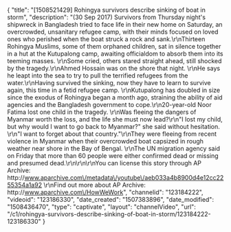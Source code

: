 {
    "title": "[1508521429] Rohingya survivors describe sinking of boat in storm",
    "description": "(30 Sep 2017) Survivors from Thursday night's shipwreck in Bangladesh tried to face life in their new home on Saturday, an overcrowded, unsanitary refugee camp, with their minds focused on loved ones who perished when the boat struck a rock and sank.\r\nThirteen Rohingya Muslims, some of them orphaned children, sat in silence together in a hut at the Kutupalong camp, awaiting officialdom to absorb them into its teeming masses. \r\nSome cried, others stared straight ahead, still shocked by the tragedy.\r\nAhmed Hossain was on the shore that night. \r\nHe says he leapt into the sea to try to pull the terrified refugees from the water.\r\nHaving survived the sinking, now they have to learn to survive again, this time in a fetid refugee camp. \r\nKutupalong has doubled in size since the exodus of Rohingya began a month ago, straining the ability of aid agencies and the Bangladesh government to cope.\r\n20-year-old Noor Fatima lost one child in the tragedy. \r\nWas fleeing the dangers of Myanmar worth the loss, and the life she must now lead?\r\n\"I lost my child, but why would I want to go back to Myanmar?\" she said without hesitation. \r\n\"I want to forget about that country.\"\r\nThey were fleeing from recent violence in Myanmar when their overcrowded boat capsized in rough weather near shore in the Bay of Bengal. \r\nThe UN migration agency said on Friday that more than 60 people were either confirmed dead or missing and presumed dead.\r\n\r\n\r\nYou can license this story through AP Archive: http:\/\/www.aparchive.com\/metadata\/youtube\/aeb033a4b8900d4e12cc2255354a1a92 \r\nFind out more about AP Archive: http:\/\/www.aparchive.com\/HowWeWork",
    "channelid": "123184222",
    "videoid": "123186330",
    "date_created": "1507383896",
    "date_modified": "1508436470",
    "type": "captivate",
    "layout": "channelVideo",
    "url": "\/c1\/rohingya-survivors-describe-sinking-of-boat-in-storm\/123184222-123186330"
}